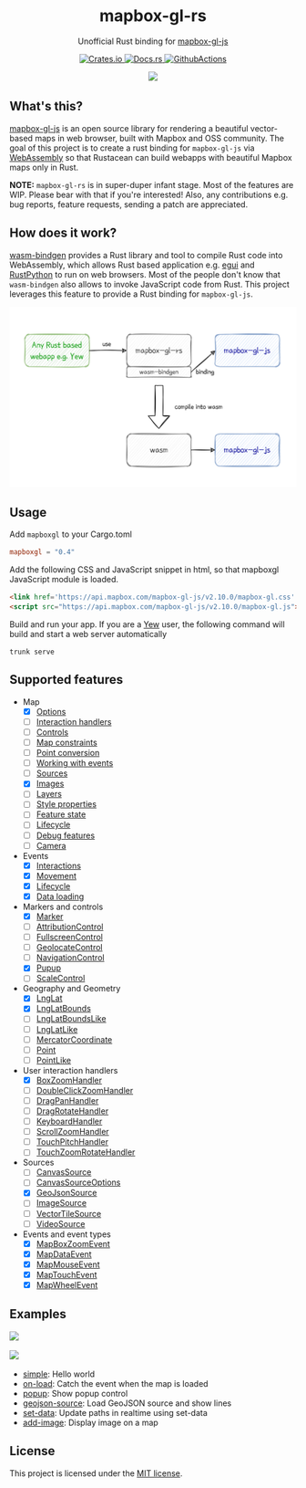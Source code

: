<h1 align="center">mapbox-gl-rs</h1>
<p align="center">Unofficial Rust binding for <a href="https://github.com/mapbox/mapbox-gl-js">mapbox-gl-js</a></p>
<p align="center">
  <a href="https://crates.io/crates/mapboxgl">
    <img alt="Crates.io" src="https://img.shields.io/crates/v/mapboxgl.svg">
  </a>
  <a href="https://docs.rs/mapboxgl">
    <img alt="Docs.rs" src="https://img.shields.io/badge/docs.rs-mapboxgl-blue">
  </a>
  <a href="https://github.com/yukinarit/mapbox-gl-rs/actions/workflows/test.yml">
    <img alt="GithubActions" src="https://github.com/yukinarit/mapbox-gl-rs/actions/workflows/test.yml/badge.svg">
  </a>
</p>

<p align="center"><img src="https://raw.githubusercontent.com/yukinarit/mapbox-gl-rs/main/logo.svg" style="width:80px"/></p>

## What's this?

[mapbox-gl-js](https://github.com/mapbox/mapbox-gl-js) is an open source library for rendering a beautiful vector-based maps in web browser, built with Mapbox and OSS community. The goal of this project is to create a rust binding for `mapbox-gl-js` via [WebAssembly](https://webassembly.org/) so that Rustacean can build webapps with beautiful Mapbox maps only in Rust.

**NOTE:** `mapbox-gl-rs` is in super-duper infant stage. Most of the features are WIP. Please bear with that if you're interested! Also, any contributions e.g. bug reports, feature requests, sending a patch are appreciated.

## How does it work?

[wasm-bindgen](https://rustwasm.github.io/wasm-bindgen/) provides a Rust library and tool to compile Rust code into WebAssembly, which allows Rust based application e.g. [egui](https://www.egui.rs/#demo) and [RustPython](https://rustpython.github.io/) to run on web browsers. Most of the people don't know that `wasm-bindgen` also allows to invoke JavaScript code from Rust. This project leverages this feature to provide a Rust binding for `mapbox-gl-js`.

<p align="center"><img src="https://raw.githubusercontent.com/yukinarit/mapbox-gl-rs/main/how-it-works.svg"/></p>

## Usage

Add `mapboxgl` to your Cargo.toml
```toml
mapboxgl = "0.4"
```

Add the following CSS and JavaScript snippet in html, so that mapboxgl JavaScript module is loaded.
```html
<link href='https://api.mapbox.com/mapbox-gl-js/v2.10.0/mapbox-gl.css' rel='stylesheet' />
<script src="https://api.mapbox.com/mapbox-gl-js/v2.10.0/mapbox-gl.js"></script>
```

Build and run your app. If you are a [Yew](https://github.com/yewstack/yew) user, the following command will build and start a web server automatically
```
trunk serve
```

## Supported features

* Map
    * [x] [Options](https://docs.mapbox.com/mapbox-gl-js/api/properties/)
	* [ ] [Interaction handlers](https://docs.mapbox.com/mapbox-gl-js/api/map/#instance-members-interaction-handlers)
	* [ ] [Controls](https://docs.mapbox.com/mapbox-gl-js/api/map/#instance-members-interaction-handler://docs.mapbox.com/mapbox-gl-js/api/map/#instance-members-controls)
	* [ ] [Map constraints](https://docs.mapbox.com/mapbox-gl-js/api/map/#instance-members-map-constraints)
	* [ ] [Point conversion](https://docs.mapbox.com/mapbox-gl-js/api/map/#instance-members-point-conversion)
	* [ ] [Working with events](https://docs.mapbox.com/mapbox-gl-js/api/map/#instance-members-working-with-events)
	* [ ] [Sources](https://docs.mapbox.com/mapbox-gl-js/api/map/#instance-members-sources)
	* [x] [Images](https://docs.mapbox.com/mapbox-gl-js/api/map/#instance-members-images)
	* [ ] [Layers](https://docs.mapbox.com/mapbox-gl-js/api/map/#instance-members-layers)
	* [ ] [Style properties](https://docs.mapbox.com/mapbox-gl-js/api/map/#instance-members-style-properties)
	* [ ] [Feature state](https://docs.mapbox.com/mapbox-gl-js/api/map/#instance-members-feature-state)
	* [ ] [Lifecycle](https://docs.mapbox.com/mapbox-gl-js/api/map/#instance-members-lifecycle)
	* [ ] [Debug features](https://docs.mapbox.com/mapbox-gl-js/api/map/#instance-members-debug-features)
	* [ ] [Camera](https://docs.mapbox.com/mapbox-gl-js/api/map/#instance-members-camera)
* Events
    * [x] [Interactions](https://docs.mapbox.com/mapbox-gl-js/api/map/#events-interaction)
    * [x] [Movement](https://docs.mapbox.com/mapbox-gl-js/api/map/#events-movement)
    * [x] [Lifecycle](https://docs.mapbox.com/mapbox-gl-js/api/map/#events-lifecycle)
    * [x] [Data loading](https://docs.mapbox.com/mapbox-gl-js/api/map/#events-data-loading)
* Markers and controls
    * [x] [Marker](https://docs.mapbox.com/mapbox-gl-js/api/markers/#marker)
    * [ ] [AttributionControl](https://docs.mapbox.com/mapbox-gl-js/api/markers/#attributioncontrol)
    * [ ] [FullscreenControl](https://docs.mapbox.com/mapbox-gl-js/api/markers/#fullscreencontrol)
    * [ ] [GeolocateControl](https://docs.mapbox.com/mapbox-gl-js/api/markers/#geolocatecontrol)
    * [ ] [NavigationControl](https://docs.mapbox.com/mapbox-gl-js/api/markers/#navigationcontrol)
    * [x] [Pupup](https://docs.mapbox.com/mapbox-gl-js/api/markers/#popup)
    * [ ] [ScaleControl](https://docs.mapbox.com/mapbox-gl-js/api/markers/#scalecontrol)
* Geography and Geometry
    * [x] [LngLat](https://docs.mapbox.com/mapbox-gl-js/api/geography/#lnglat)
    * [x] [LngLatBounds](https://docs.mapbox.com/mapbox-gl-js/api/geography/#lnglatbounds)
    * [ ] [LngLatBoundsLike](https://docs.mapbox.com/mapbox-gl-js/api/geography/#lnglatboundslike)
    * [ ] [LngLatLike](https://docs.mapbox.com/mapbox-gl-js/api/geography/#lnglatlike)
    * [ ] [MercatorCoordinate](https://docs.mapbox.com/mapbox-gl-js/api/geography/#mercatorcoordinate)
    * [ ] [Point](https://docs.mapbox.com/mapbox-gl-js/api/geography/#point)
    * [ ] [PointLike](https://docs.mapbox.com/mapbox-gl-js/api/geography/#pointlike)
* User interaction handlers
    * [x] [BoxZoomHandler](https://docs.mapbox.com/mapbox-gl-js/api/handlers/#boxzoomhandler)
    * [ ] [DoubleClickZoomHandler](https://docs.mapbox.com/mapbox-gl-js/api/handlers/#doubleclickzoomhandler)
    * [ ] [DragPanHandler](https://docs.mapbox.com/mapbox-gl-js/api/handlers/#dragpanhandler)
    * [ ] [DragRotateHandler](https://docs.mapbox.com/mapbox-gl-js/api/handlers/#dragrotatehandler)
    * [ ] [KeyboardHandler](https://docs.mapbox.com/mapbox-gl-js/api/handlers/#keyboardhandler)
    * [ ] [ScrollZoomHandler](https://docs.mapbox.com/mapbox-gl-js/api/handlers/#scrollzoomhandler)
    * [ ] [TouchPitchHandler](https://docs.mapbox.com/mapbox-gl-js/api/handlers/#touchpitchhandler)
    * [ ] [TouchZoomRotateHandler](https://docs.mapbox.com/mapbox-gl-js/api/handlers/#touchzoomrotatehandler)
* Sources
    * [ ] [CanvasSource](https://docs.mapbox.com/mapbox-gl-js/api/sources/#canvassource)
    * [ ] [CanvasSourceOptions](https://docs.mapbox.com/mapbox-gl-js/api/sources/#canvassourceoptions)
    * [x] [GeoJsonSource](https://docs.mapbox.com/mapbox-gl-js/api/sources/#geojsonsource)
    * [ ] [ImageSource](https://docs.mapbox.com/mapbox-gl-js/api/sources/#imagesource)
    * [ ] [VectorTileSource](https://docs.mapbox.com/mapbox-gl-js/api/sources/#vectortilesource)
    * [ ] [VideoSource](https://docs.mapbox.com/mapbox-gl-js/api/sources/#videosource)
* Events and event types
    * [x] [MapBoxZoomEvent](https://docs.mapbox.com/mapbox-gl-js/api/events/#mapboxzoomevent)
    * [x] [MapDataEvent](https://docs.mapbox.com/mapbox-gl-js/api/events/#mapdataevent)
    * [x] [MapMouseEvent](https://docs.mapbox.com/mapbox-gl-js/api/events/#mapmouseevent)
    * [x] [MapTouchEvent](https://docs.mapbox.com/mapbox-gl-js/api/events/#maptouchevent)
    * [x] [MapWheelEvent](https://docs.mapbox.com/mapbox-gl-js/api/events/#mapwheelevent)

## Examples

[![](https://raw.githubusercontent.com/yukinarit/mapbox-gl-rs/main/set-data.gif)](https://github.com/yukinarit/mapbox-gl-rs/tree/main/examples/set-data)

[![](https://raw.githubusercontent.com/yukinarit/mapbox-gl-rs/main/popup.gif)](https://github.com/yukinarit/mapbox-gl-rs/tree/main/examples/popup)

* [simple](https://github.com/yukinarit/mapbox-gl-rs/tree/main/examples/simple): Hello world
* [on-load](https://github.com/yukinarit/mapbox-gl-rs/tree/main/examples/on-load): Catch the event when the map is loaded
* [popup](https://github.com/yukinarit/mapbox-gl-rs/tree/main/examples/popup): Show popup control
* [geojson-source](https://github.com/yukinarit/mapbox-gl-rs/tree/main/examples/geojson-source): Load GeoJSON source and show lines
* [set-data](https://github.com/yukinarit/mapbox-gl-rs/tree/main/examples/set-data): Update paths in realtime using set-data
* [add-image](https://github.com/yukinarit/mapbox-gl-rs/tree/main/examples/add-image): Display image on a map

## License

This project is licensed under the [MIT license](https://github.com/yukinarit/mapbox-gl-rs/blob/main/LICENSE).
